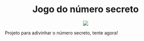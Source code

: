 <h1 align="center"> Jogo do número secreto </h1>
<p align="center">
<img loading="lazy" src="http://img.shields.io/static/v1?label=STATUS&message=EM%20DESENVOLVIMENTO&color=GREEN&style=for-the-badge"/>
</p>

Projeto para adivinhar o número secreto,
tente agora!

